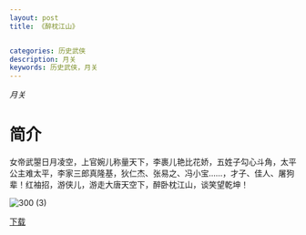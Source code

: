```yaml
---
layout: post
title: 《醉枕江山》


categories: 历史武侠
description: 月关
keywords: 历史武侠，月关
---
```


*月关*

# 简介

女帝武曌日月凌空，上官婉儿称量天下，李裹儿艳比花娇，五姓子勾心斗角，太平公主难太平，李家三郎真隆基，狄仁杰、张易之、冯小宝……，才子、佳人、屠狗辈！红袖招，游侠儿，游走大唐天空下，醉卧枕江山，谈笑望乾坤！

![300 (3)](http://tva3.sinaimg.cn/large/008dGP0Fgy1gtx0i3j0ygj308c0b43z7.jpg)

[下载](https://link.jscdn.cn/1drv/aHR0cHM6Ly8xZHJ2Lm1zL3QvcyFBaGU2R2dNWmVFb2poRTY1T0tQemNobVZPMU14P2U9QXBWR1V1.txt)
